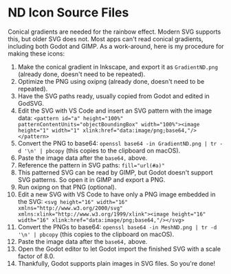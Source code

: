 # ND Icon Source Files

Conical gradients are needed for the rainbow effect. Modern SVG supports this, but older SVG does not. Most apps can't read conical gradients, including both Godot and GIMP. As a work-around, here is my procedure for making these icons:

1. Make the conical gradient in Inkscape, and export it as `GradientND.png` (already done, doesn't need to be repeated).
2. Optimize the PNG using oxipng (already done, doesn't need to be repeated).
3. Have the SVG paths ready, usually copied from Godot and edited in GodSVG.
4. Edit the SVG with VS Code and insert an SVG pattern with the image data: `<pattern id="a" height="100%" patternContentUnits="objectBoundingBox" width="100%"><image height="1" width="1" xlink:href="data:image/png;base64,"/></pattern>`
5. Convert the PNG to base64: `openssl base64 -in GradientND.png | tr -d '\n' | pbcopy` (this copies to the clipboard on macOS).
6. Paste the image data after the `base64,` above.
7. Reference the pattern in SVG paths: `fill="url(#a)"`
8. This patterned SVG can be read by GIMP, but Godot doesn't support SVG patterns. So open it in GIMP and export a PNG.
9. Run oxipng on that PNG (optional).
10. Edit a new SVG with VS Code to have only a PNG image embedded in the SVG: `<svg height="16" width="16" xmlns="http://www.w3.org/2000/svg" xmlns:xlink="http://www.w3.org/1999/xlink"><image height="16" width="16" xlink:href="data:image/png;base64,"/></svg>`
11. Convert the PNGs to base64: `openssl base64 -in MeshND.png | tr -d '\n' | pbcopy` (this copies to the clipboard on macOS).
12. Paste the image data after the `base64,` above.
13. Open the Godot editor to let Godot import the finished SVG with a scale factor of 8.0.
14. Thankfully, Godot supports plain images in SVG files. So you're done!
